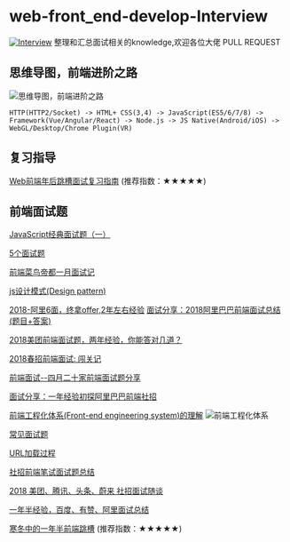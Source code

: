 # web-front_end-develop-Interview
[![Interview](https://img.shields.io/badge/developing%20with-ICE-2077ff.svg)](https://github.com/niaogege/web-front_end-develop-Interview)
整理和汇总面试相关的knowledge,欢迎各位大佬 PULL REQUEST 

## 思维导图，前端进阶之路
![思维导图，前端进阶之路](http://img1.vued.vanthink.cn/vued7b07cce8449877cba04d7ca4b323303d.png)
```
HTTP(HTTP2/Socket) -> HTML+ CSS(3,4) -> JavaScript(ES5/6/7/8) -> Framework(Vue/Angular/React) -> Node.js -> JS Native(Android/iOS) -> WebGL/Desktop/Chrome Plugin(VR) 
```
## 复习指导
[Web前端年后跳槽面试复习指南](http://www.jackpu.com/nian-hou-fu-xi-zhi-nan/) (推荐指数：★★★★★)

## 前端面试题
[JavaScript经典面试题（一）](https://juejin.im/entry/5a7283e26fb9a01c965876db?utm_medium=fe&utm_source=weixinqun)

[5个面试题](http://blog.csdn.net/u014346301/article/details/53579543)

[前端菜鸟帝都一月面试记](https://juejin.im/post/5a7e9063f265da4e732ec32b)

[js设计模式(Design pattern)](http://blog.csdn.net/future_todo/article/details/53992152)

[2018-阿里6面，终拿offer,2年左右经验](https://juejin.im/post/5b08d234f265da0dda38ceea)
[面试分享：2018阿里巴巴前端面试总结(题目+答案)](https://juejin.im/entry/5a968ba56fb9a06340524128?utm_source=gold_browser_extension)

[2018美团前端面试题，两年经验，你能答对几道？](https://juejin.im/post/5a96c6326fb9a063626408c8#comment)

[2018春招前端面试: 闯关记](https://juejin.im/post/5a998991f265da237f1dbdf9)

[前端面试--四月二十家前端面试题分享](https://www.jianshu.com/p/c41cc287d7d4)

[面试分享：一年经验初探阿里巴巴前端社招](https://github.com/jawil/blog/issues/22)

[前端工程化体系(Front-end engineering system)的理解](https://juejin.im/entry/5884f012128fe1006c3b6526)
![前端工程化体系](http://oigzv3evy.bkt.clouddn.com/%E5%89%8D%E7%AB%AF%E5%B7%A5%E7%A8%8B%E5%8C%96%E4%BD%93%E7%B3%BB.png)


[常见面试题](https://github.com/Liyuk/Interview-Questions-Answers)

[URL加载过程](https://zhuanlan.zhihu.com/p/34453198)

[社招前端笔试面试题总结](https://juejin.im/post/5af3cc4af265da0ba3521028#comment)

[2018 美团、腾讯、头条、蔚来 社招面试随谈](https://juejin.im/post/5ae13cfe5188256715475806#comment)

[一年半经验，百度、有赞、阿里面试总结](https://juejin.im/post/5befeb5051882511a8527dbe)

[寒冬中的一年半前端跳槽](https://juejin.im/post/5c356f68f265da61483bca61) (推荐指数：★★★★★)

